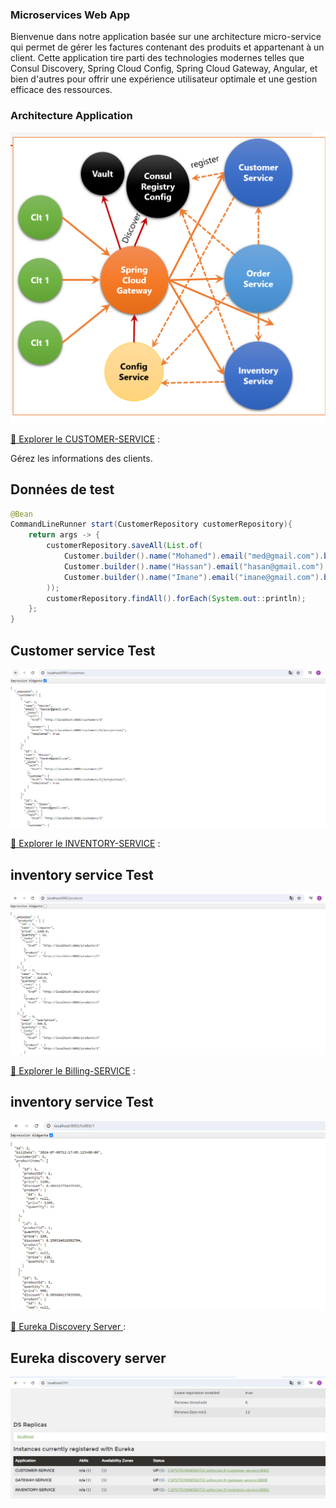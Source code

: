 <h3>Microservices Web App </h3>
<p>
Bienvenue dans notre application basée sur une architecture micro-service qui permet de gérer les factures contenant des produits et appartenant à un client.
Cette application tire parti des technologies modernes telles que Consul Discovery, Spring Cloud Config, Spring Cloud Gateway, Angular,
et bien d'autres pour offrir une expérience utilisateur optimale et une gestion efficace des ressources.
</p>
<h3>Architecture Application </h3>
<img src="captures/Archite.png">

[📌 Explorer le CUSTOMER-SERVICE](#customer-service) : 

   Gérez les informations des clients.

## Données de test

```java
@Bean
CommandLineRunner start(CustomerRepository customerRepository){
    return args -> {
        customerRepository.saveAll(List.of(
            Customer.builder().name("Mohamed").email("med@gmail.com").build(),
            Customer.builder().name("Hassan").email("hasan@gmail.com").build(),
            Customer.builder().name("Imane").email("imane@gmail.com").build()
        ));
        customerRepository.findAll().forEach(System.out::println);
    };
}
```
## Customer service Test
<img src="captures/microservice-customer.png">

[📌 Explorer le INVENTORY-SERVICE](#inventory-service) : 

## inventory service Test
<img src="captures/microservice-product.png">

[📌 Explorer le Billing-SERVICE](Billing-service) :

## inventory service Test
<img src="captures/microservice_billing.png">

[📌 Eureka Discovery Server ](Eureka-discovery) :

## Eureka discovery server

<img src="captures/Eureka discovery.png">










